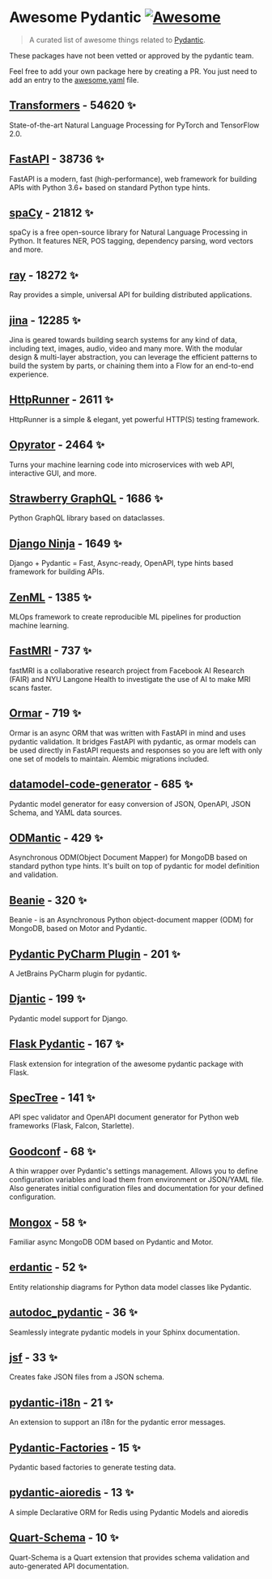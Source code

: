# Awesome Pydantic [![Awesome](https://awesome.re/badge-flat.svg)](https://github.com/sindresorhus/awesome)

> A curated list of awesome things related to [Pydantic](https://pydantic-docs.helpmanual.io/).

These packages have not been vetted or approved by the pydantic team.

Feel free to add your own package here by creating a PR. You just need to add an entry to the [awesome.yaml](./awesome.yaml) file.


## [Transformers](https://github.com/huggingface/transformers) - 54620 ✨

State-of-the-art Natural Language Processing for PyTorch and TensorFlow 2.0.

## [FastAPI](https://github.com/tiangolo/fastapi) - 38736 ✨

FastAPI is a modern, fast (high-performance), web framework for building APIs with Python 3.6+ based on standard Python type hints.

## [spaCy](https://github.com/explosion/spaCy) - 21812 ✨

spaCy is a free open-source library for Natural Language Processing in Python. It features NER, POS tagging, dependency parsing, word vectors and more.

## [ray](https://github.com/ray-project/ray) - 18272 ✨

Ray provides a simple, universal API for building distributed applications.

## [jina](https://github.com/jina-ai/jina) - 12285 ✨

Jina is geared towards building search systems for any kind of data, including text, images, audio, video and many more. With the modular design & multi-layer abstraction, you can leverage the efficient patterns to build the system by parts, or chaining them into a Flow for an end-to-end experience.

## [HttpRunner](https://github.com/httprunner/httprunner) - 2611 ✨

HttpRunner is a simple & elegant, yet powerful HTTP(S) testing framework.

## [Opyrator](https://github.com/ml-tooling/opyrator) - 2464 ✨

Turns your machine learning code into microservices with web API, interactive GUI, and more.

## [Strawberry GraphQL](https://github.com/strawberry-graphql/strawberry) - 1686 ✨

Python GraphQL library based on dataclasses.

## [Django Ninja](https://github.com/vitalik/django-ninja) - 1649 ✨

Django + Pydantic = Fast, Async-ready, OpenAPI, type hints based framework for building APIs.

## [ZenML](https://github.com/zenml-io/zenml) - 1385 ✨

MLOps framework to create reproducible ML pipelines for production machine learning.

## [FastMRI](https://github.com/facebookresearch/fastMRI) - 737 ✨

fastMRI is a collaborative research project from Facebook AI Research (FAIR) and NYU Langone Health to investigate the use of AI to make MRI scans faster.

## [Ormar](https://github.com/collerek/ormar) - 719 ✨

Ormar is an async ORM that was written with FastAPI in mind and uses pydantic validation. It bridges FastAPI with pydantic, as ormar models can be used directly in FastAPI requests and responses so you are left with only one set of models to maintain. Alembic migrations included.

## [datamodel-code-generator](https://github.com/koxudaxi/datamodel-code-generator) - 685 ✨

Pydantic model generator for easy conversion of JSON, OpenAPI, JSON Schema, and YAML data sources.

## [ODMantic](https://github.com/art049/odmantic) - 429 ✨

Asynchronous ODM(Object Document Mapper) for MongoDB based on standard python type hints. It's built on top of pydantic for model definition and validation.

## [Beanie](https://github.com/roman-right/beanie) - 320 ✨

Beanie - is an Asynchronous Python object-document mapper (ODM) for MongoDB, based on Motor and Pydantic.

## [Pydantic PyCharm Plugin](https://github.com/koxudaxi/pydantic-pycharm-plugin) - 201 ✨

A JetBrains PyCharm plugin for pydantic.

## [Djantic](https://github.com/jordaneremieff/djantic) - 199 ✨

Pydantic model support for Django.

## [Flask Pydantic](https://github.com/bauerji/flask_pydantic) - 167 ✨

Flask extension for integration of the awesome pydantic package with Flask.

## [SpecTree](https://github.com/0b01001001/spectree) - 141 ✨

API spec validator and OpenAPI document generator for Python web frameworks (Flask, Falcon, Starlette).

## [Goodconf](https://github.com/lincolnloop/goodconf) - 68 ✨

A thin wrapper over Pydantic's settings management. Allows you to define configuration variables and load them from environment or JSON/YAML file. Also generates initial configuration files and documentation for your defined configuration.

## [Mongox](https://github.com/aminalaee/mongox) - 58 ✨

Familiar async MongoDB ODM based on Pydantic and Motor.

## [erdantic](https://github.com/drivendataorg/erdantic) - 52 ✨

Entity relationship diagrams for Python data model classes like Pydantic.

## [autodoc_pydantic](https://github.com/mansenfranzen/autodoc_pydantic) - 36 ✨

Seamlessly integrate pydantic models in your Sphinx documentation.

## [jsf](https://github.com/ghandic/jsf) - 33 ✨

Creates fake JSON files from a JSON schema.

## [pydantic-i18n](https://github.com/boardpack/pydantic-i18n) - 21 ✨

An extension to support an i18n for the pydantic error messages.

## [Pydantic-Factories](https://github.com/Goldziher/pydantic-factories) - 15 ✨

Pydantic based factories to generate testing data.

## [pydantic-aioredis](https://github.com/andrewthetechie/pydantic-aioredis) - 13 ✨

A simple Declarative ORM for Redis using Pydantic Models and aioredis

## [Quart-Schema](https://gitlab.com/pgjones/quart-schema) - 10 ✨

Quart-Schema is a Quart extension that provides schema validation and auto-generated API documentation.
